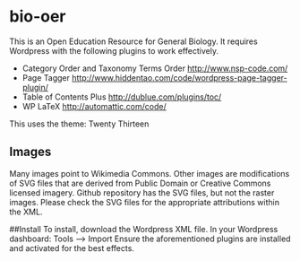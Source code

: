 # bio-oer
This is an Open Education Resource for General Biology. It requires Wordpress with the following plugins to work effectively.
* Category Order and Taxonomy Terms Order http://www.nsp-code.com/
* Page Tagger http://www.hiddentao.com/code/wordpress-page-tagger-plugin/
* Table of Contents Plus http://dublue.com/plugins/toc/
* WP LaTeX http://automattic.com/code/

This uses the theme: Twenty Thirteen

## Images
Many images point to Wikimedia Commons. Other images are modifications of SVG files that are derived from Public Domain or Creative Commons licensed imagery. Github repository has the SVG files, but not the raster images. Please check the SVG files for the appropriate attributions within the XML.

##Install
To install, download the Wordpress XML file. In your Wordpress dashboard: Tools --> Import
Ensure the aforementioned plugins are installed and activated for the best effects.
